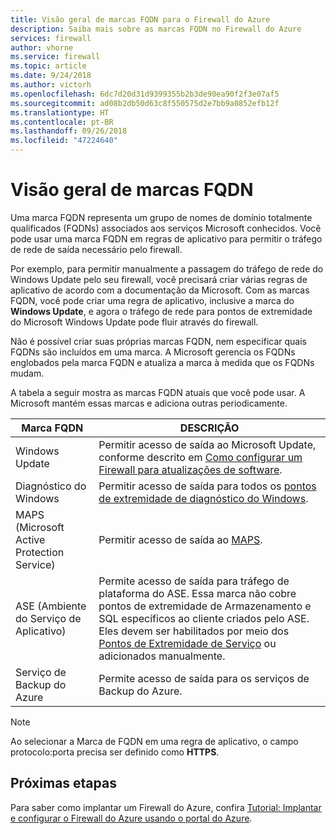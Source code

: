 ```yaml
---
title: Visão geral de marcas FQDN para o Firewall do Azure
description: Saiba mais sobre as marcas FQDN no Firewall do Azure
services: firewall
author: vhorne
ms.service: firewall
ms.topic: article
ms.date: 9/24/2018
ms.author: victorh
ms.openlocfilehash: 6dc7d20d31d9399355b2b3de90ea90f2f3e07af5
ms.sourcegitcommit: ad08b2db50d63c8f550575d2e7bb9a0852efb12f
ms.translationtype: HT
ms.contentlocale: pt-BR
ms.lasthandoff: 09/26/2018
ms.locfileid: "47224640"
---
```

# <a name="fqdn-tags-overview"></a>Visão geral de marcas FQDN

Uma marca FQDN representa um grupo de nomes de domínio totalmente qualificados (FQDNs) associados aos serviços Microsoft conhecidos. Você pode usar uma marca FQDN em regras de aplicativo para permitir o tráfego de rede de saída necessário pelo firewall.

Por exemplo, para permitir manualmente a passagem do tráfego de rede do Windows Update pelo seu firewall, você precisará criar várias regras de aplicativo de acordo com a documentação da Microsoft. Com as marcas FQDN, você pode criar uma regra de aplicativo, inclusive a marca do **Windows Update**, e agora o tráfego de rede para pontos de extremidade do Microsoft Windows Update pode fluir através do firewall.

Não é possível criar suas próprias marcas FQDN, nem especificar quais FQDNs são incluídos em uma marca. A Microsoft gerencia os FQDNs englobados pela marca FQDN e atualiza a marca à medida que os FQDNs mudam. 

<!--- screenshot of application rule with a FQDN tag.-->

A tabela a seguir mostra as marcas FQDN atuais que você pode usar. A Microsoft mantém essas marcas e adiciona outras periodicamente.

|Marca FQDN  |DESCRIÇÃO  |
|---------|---------|
|Windows Update     |Permitir acesso de saída ao Microsoft Update, conforme descrito em [Como configurar um Firewall para atualizações de software](https://technet.microsoft.com/library/bb693717.aspx).|
|Diagnóstico do Windows|Permitir acesso de saída para todos os [pontos de extremidade de diagnóstico do Windows](https://docs.microsoft.com/windows/privacy/configure-windows-diagnostic-data-in-your-organization#endpoints).|
|MAPS (Microsoft Active Protection Service)|Permitir acesso de saída ao [MAPS](https://cloudblogs.microsoft.com/enterprisemobility/2016/05/31/important-changes-to-microsoft-active-protection-service-maps-endpoint/).|
|ASE (Ambiente do Serviço de Aplicativo)|Permite acesso de saída para tráfego de plataforma do ASE. Essa marca não cobre pontos de extremidade de Armazenamento e SQL específicos ao cliente criados pelo ASE. Eles devem ser habilitados por meio dos [Pontos de Extremidade de Serviço](../virtual-network/tutorial-restrict-network-access-to-resources.md) ou adicionados manualmente.|
|Serviço de Backup do Azure|Permite acesso de saída para os serviços de Backup do Azure.

> [!NOTE]
> Ao selecionar a Marca de FQDN em uma regra de aplicativo, o campo protocolo:porta precisa ser definido como **HTTPS**.

## <a name="next-steps"></a>Próximas etapas

Para saber como implantar um Firewall do Azure, confira [Tutorial: Implantar e configurar o Firewall do Azure usando o portal do Azure](tutorial-firewall-deploy-portal.md).
